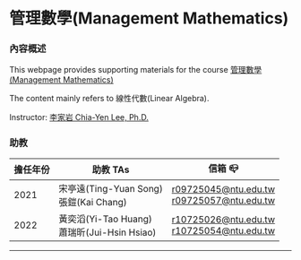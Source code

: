 # 管理數學(Management Mathematics)
### **內容概述**

This webpage provides supporting materials for the course [管理數學(Management Mathematics)](https://nol.ntu.edu.tw/nol/coursesearch/print_table.php?course_id=705%2011100&class=&dpt_code=7050&ser_no=75175&semester=110-2&lang=CH)

The content mainly refers to 線性代數(Linear Algebra).

Instructor: [李家岩 Chia-Yen Lee, Ph.D.](http://polab.im.ntu.edu.tw/Bio.html)


### **助教**

|擔任年份|助教 TAs|信箱 :mailbox_closed:|
|----|----|----|
|2021|宋亭遠(Ting-Yuan Song)<br>張鎧(Kai Chang)|r09725045@ntu.edu.tw<br>r09725057@ntu.edu.tw
|2022|黃奕滔(Yi-Tao Huang)<br>蕭瑞昕(Jui-Hsin Hsiao)|r10725026@ntu.edu.tw<br>r10725054@ntu.edu.tw

----------------------------------------
